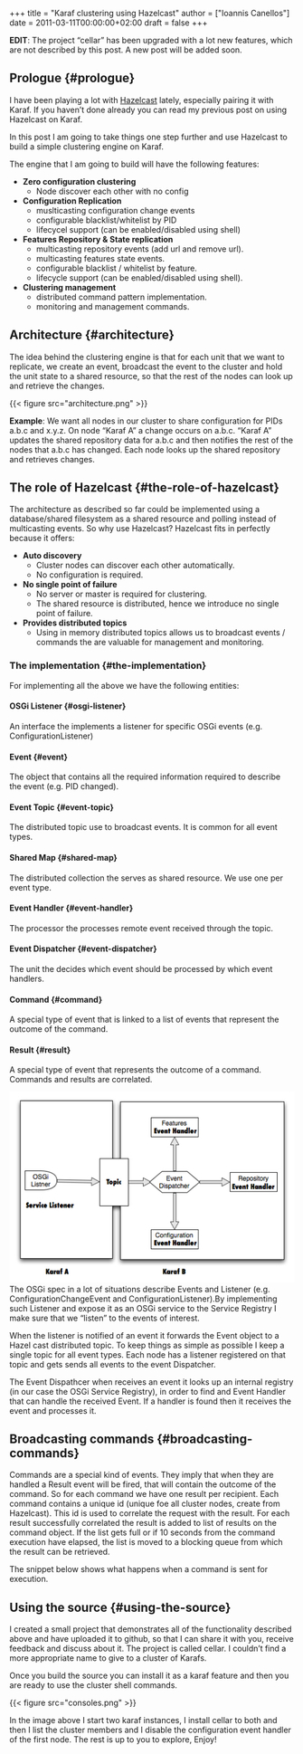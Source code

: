 +++
title = "Karaf clustering using Hazelcast"
author = ["Ioannis Canellos"]
date = 2011-03-11T00:00:00+02:00
draft = false
+++

****EDIT****: The project “cellar” has been upgraded with a lot new features, which are not described by this post. A new post will be added soon.


## Prologue {#prologue}

I have been playing a lot with [Hazelcast](https://hazelcast.com/) lately, especially pairing it with Karaf. If you haven’t done already you can read my previous post on using Hazelcast on Karaf.

In this post I am going to take things one step further and use Hazelcast to build a simple clustering engine on Karaf.

The engine that I am going to build will have the following features:

-   ****Zero configuration clustering****
    -   Node discover each other with no config
-   ****Configuration Replication****
    -   muslticasting configuration change events
    -   configurable blacklist/whitelist by PID
    -   lifecycel support (can be enabled/disabled using shell)
-   ****Features Repository &amp; State replication****
    -   multicasting repository events (add url and remove url).
    -   multicasting features state events.
    -   configurable blacklist / whitelist by feature.
    -   lifecycle support (can be enabled/disabled using shell).
-   ****Clustering management****
    -   distributed command pattern implementation.
    -   monitoring and management commands.


## Architecture {#architecture}

The idea behind the clustering engine is that for each unit that we want to replicate, we create an event, broadcast the event to the cluster and hold the unit state to a shared resource, so that the rest of the nodes can look up and retrieve the changes.

{{< figure src="architecture.png" >}}

****Example****: We want all nodes in our cluster to share configuration for PIDs a.b.c and x.y.z. On node “Karaf A” a change occurs on a.b.c. “Karaf A” updates the shared repository data for a.b.c and then notifies the rest of the nodes that a.b.c has changed. Each node looks up the shared repository and retrieves changes.


## The role of Hazelcast {#the-role-of-hazelcast}

The architecture as described so far could be implemented using a database/shared filesystem as a shared resource and polling instead of multicasting events. So why use Hazelcast?
Hazelcast fits in perfectly because it offers:

-   ****Auto discovery****
    -   Cluster nodes can discover each other automatically.
    -   No configuration is required.
-   ****No single point of failure****
    -   No server or master is required for clustering.
    -   The shared resource is distributed, hence we introduce no single point of failure.
-   ****Provides distributed topics****
    -   Using in memory distributed topics allows us to broadcast events / commands the are valuable for management and monitoring.


### The implementation {#the-implementation}

For implementing all the above we have the following entities:


#### OSGi Listener {#osgi-listener}

An interface the implements a listener for specific OSGi events (e.g. ConfigurationListener)


#### Event {#event}

The object that contains all the required information required to describe the event (e.g. PID changed).


#### Event Topic {#event-topic}

The distributed topic use to broadcast events. It is common for all event types.


#### Shared Map {#shared-map}

The distributed collection the serves as shared resource. We use one per event type.


#### Event Handler {#event-handler}

The processor the processes remote event received through the topic.


#### Event Dispatcher {#event-dispatcher}

The unit the decides which event should be processed by which event handlers.


#### Command {#command}

A special type of event that is linked to a list of events that represent the outcome of the command.


#### Result {#result}

A special type of event that represents the outcome of a command. Commands and results are correlated.

![](event+flow.png)
The OSGi spec in a lot of situations describe Events and Listener (e.g. ConfigurationChangeEvent and ConfigurationListener).By implementing such Listener and expose it as an OSGi service to the Service Registry I make sure that we “listen” to the events of interest.

When the listener is notified of an event it forwards the Event object to a Hazel cast distributed topic. To keep things as simple as possible I keep a single topic for all event types. Each node has a listener registered on that topic and gets sends all events to the event Dispatcher.

The Event Dispathcer when receives an event it looks up an internal registry (in our case the OSGi Service Registry), in order to find and Event Handler that can handle the received Event. If a handler is found then it receives the event and processes it.


## Broadcasting commands {#broadcasting-commands}

Commands are a special kind of events. They imply that when they are handled a Result event will be fired, that will contain the outcome of the command. So for each command we have one result per recipient. Each command contains a unique id (unique foe all cluster nodes, create from Hazelcast). This id is used to correlate the request with the result. For each result successfully correlated the result is added to list of results on the command object. If the list gets full or if 10 seconds from the command execution have elapsed, the list is moved to a blocking queue from which the result can be retrieved.

The snippet below shows what happens when a command is sent for execution.


## Using the source {#using-the-source}

I created a small project that demonstrates all of the functionality described above and have uploaded it to github, so that I can share it with you, receive feedback and discuss about it. The project is called cellar. I couldn’t find a more appropriate name to give to a cluster of Karafs.

Once you build the source you can install it as a karaf feature and then you are ready to use the cluster shell commands.

{{< figure src="consoles.png" >}}

In the image above I start two karaf instances, I install cellar to both and then I list the cluster members and I disable the configuration event handler of the first node.
The rest is up to you to explore,
Enjoy!
